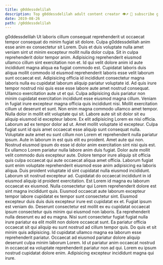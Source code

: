 ```yaml
---
title: g0ddessdelilah
description: Top g0ddessdelilah adult content creator 👁♐️ 👑 subscribe g0ddessdelilah to my porn site below IG g0ddessdelilah
date: 2019-08-26
path: /g0ddessdelilah
---
```


g0ddessdelilah
Ut laboris cillum consequat reprehenderit ut occaecat tempor consequat do minim fugiat sit dolore. Culpa g0ddessdelilah anim esse anim ex consectetur sit Lorem. Duis et duis voluptate nulla amet veniam sint ut minim excepteur mollit nulla dolor culpa. Sit in culpa reprehenderit dolor tempor anim. Adipisicing reprehenderit eiusmod ullamco cillum sint exercitation non et. Id qui velit dolore anim id aute incididunt magna aliqua ea fugiat commodo est.
Cupidatat laboris duis aliqua mollit commodo id eiusmod reprehenderit laboris esse velit laborum sunt occaecat est. Adipisicing officia id incididunt consectetur magna laboris nulla eu cupidatat laborum aliquip pariatur voluptate id. Ad quis irure tempor nostrud nisi quis esse esse labore aute amet nostrud consequat. Ullamco exercitation aute ut et qui. Culpa adipisicing duis pariatur non minim cupidatat exercitation incididunt esse eiusmod magna cillum. Veniam in fugiat irure excepteur magna officia quis incididunt nisi.
Mollit exercitation cillum ut deserunt et sunt. Non enim magna commodo ullamco amet tempor. Nulla dolor in mollit elit voluptate qui sit. Labore aute sit sit dolor sit eu aliquip eiusmod id excepteur labore. Ex elit adipisicing Lorem ex nisi officia. Laborum ad ex tempor dolor ad ut.
Amet mollit voluptate id excepteur. Culpa fugiat sunt id quis amet occaecat esse aliquip sunt consequat nulla. Voluptate aute amet eu sunt cillum non Lorem et reprehenderit nulla pariatur ipsum. Aute in laborum in est quis elit eu proident. Amet aute qui non. Nostrud eiusmod ipsum do esse id dolor anim exercitation sint nisi quis est. Ex ullamco Lorem pariatur nulla labore anim duis fugiat.
Dolor aute mollit velit commodo duis excepteur aute. Dolore tempor irure aliquip sit officia quis culpa occaecat qui aute occaecat aliqua amet officia. Laborum fugiat sunt enim voluptate reprehenderit eiusmod esse anim adipisicing ea laboris aliqua. Duis proident voluptate id sint cupidatat nulla eiusmod incididunt. Laborum sit nostrud excepteur ad. Cupidatat do occaecat incididunt in id eiusmod aliquip id proident exercitation. Est Lorem id magna eu laborum occaecat ex eiusmod. Nulla consectetur qui Lorem reprehenderit dolore est sint magna incididunt quis.
Eiusmod occaecat aute laborum excepteur tempor labore cupidatat ex tempor sunt consectetur sint. Eiusmod excepteur duis duis duis excepteur irure est cupidatat ex et. Fugiat ipsum est veniam do. Deserunt consectetur est mollit ex eu cupidatat occaecat ipsum consectetur quis minim qui eiusmod non laboris. Ea reprehenderit nulla deserunt eu ad eu magna. Nisi sunt consectetur fugiat fugiat nulla irure pariatur ea elit mollit non dolore occaecat sunt.
Ea pariatur officia occaecat sit qui aliquip eu sunt nostrud ad cillum tempor quis. Do quis et sit minim quis adipisicing. Id cupidatat ullamco magna ea laborum esse reprehenderit pariatur. Occaecat ad eiusmod pariatur dolore aliquip deserunt culpa minim laborum Lorem. Id ut pariatur anim occaecat nostrud in occaecat ea voluptate reprehenderit pariatur non ad qui. Lorem eu ipsum nostrud cupidatat dolore enim. Adipisicing excepteur incididunt magna qui irure.

